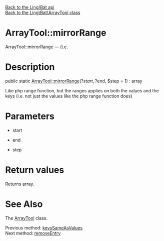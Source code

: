 [Back to the Ling/Bat api](https://github.com/lingtalfi/Bat/blob/master/doc/api/Ling/Bat.md)<br>
[Back to the Ling\Bat\ArrayTool class](https://github.com/lingtalfi/Bat/blob/master/doc/api/Ling/Bat/ArrayTool.md)


ArrayTool::mirrorRange
================



ArrayTool::mirrorRange — (i.e.




Description
================


public static [ArrayTool::mirrorRange](https://github.com/lingtalfi/Bat/blob/master/doc/api/Ling/Bat/ArrayTool/mirrorRange.md)(?$start, ?$end, $step = 1) : array




Like php range function, but the ranges applies on both the values and the keys
(i.e. not just the values like the php range function does)




Parameters
================


- start

    

- end

    

- step

    


Return values
================

Returns array.








See Also
================

The [ArrayTool](https://github.com/lingtalfi/Bat/blob/master/doc/api/Ling/Bat/ArrayTool.md) class.

Previous method: [keysSameAsValues](https://github.com/lingtalfi/Bat/blob/master/doc/api/Ling/Bat/ArrayTool/keysSameAsValues.md)<br>Next method: [removeEntry](https://github.com/lingtalfi/Bat/blob/master/doc/api/Ling/Bat/ArrayTool/removeEntry.md)<br>

